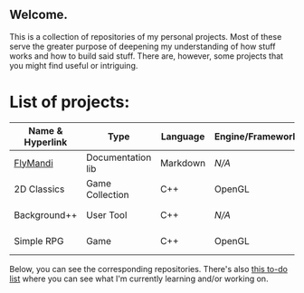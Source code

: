 ## Welcome.
This is a collection of repositories of my personal projects. Most of these serve the greater purpose of deepening my understanding of how stuff works and how to build said stuff.
There are, however, some projects that you might find useful or intriguing.

# List of projects:

| Name & Hyperlink                                  | Type              | Language  | Engine/Framework/API  | Status                       |
| ---                                               | ---               | ---       | ---                   | ---                          |
| [FlyMandi](https://github.com/FlyMandi/FlyMandi)  | Documentation lib | Markdown  | *N/A*                 | WIP :black_nib:           |
| 2D Classics                                       | Game Collection   | C++       | OpenGL                | WIP :black_nib:           |
| Background++                                      | User Tool         | C++       | *N/A*                 | To-do next :paperclip:    |
| Simple RPG                                        | Game              | C++       | OpenGL                | Planned :page_with_curl:  |

Below, you can see the corresponding repositories. There's also [this to-do list](https://github.com/FlyMandi/FlyMandi/blob/main/TODO.md) where you can see what I'm currently learning and/or working on.
